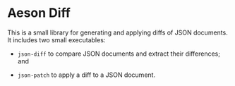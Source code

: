 Aeson Diff
==========

This is a small library for generating and applying diffs of JSON documents. It
includes two small executables:

- `json-diff` to compare JSON documents and extract their differences; and

- `json-patch` to apply a diff to a JSON document.
